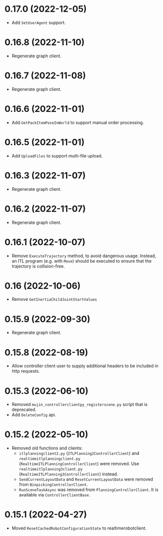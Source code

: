 # 0.17.0 (2022-12-05)

- Add `SetUserAgent` support.

# 0.16.8 (2022-11-10)

- Regenerate graph client.


# 0.16.7 (2022-11-08)

- Regenerate graph client.


# 0.16.6 (2022-11-01)

- Add `GetPackItemPoseInWorld` to support manual order processing.


# 0.16.5 (2022-11-01)

- Add `UploadFiles` to support multi-file upload.


# 0.16.3 (2022-11-07)

- Regenerate graph client.


# 0.16.2 (2022-11-07)

- Regenerate graph client.

# 0.16.1 (2022-10-07)

- Remove `ExecuteTrajectory` method, to avoid dangerous usage. Instead, an ITL program (e.g. with `Move`) should be executed to ensure that the trajectory is collision-free.


# 0.16 (2022-10-06)

- Remove `GetInertiaChildJointStartValues`


# 0.15.9 (2022-09-30)

- Regenerate graph client.


# 0.15.8 (2022-08-19)

- Allow controller client user to supply additional headers to be included in http requests.


# 0.15.3 (2022-06-10)

- Removed `mujin_controllerclientpy_registerscene.py` script that is deprecated.
- Add `DeleteConfig` api.


# 0.15.2 (2022-05-10)

- Removed old functions and clients:
    - `itlplanningclient2.py` (`ITLPlanning2ControllerClient`) and `realtimeitlplanningclient.py` (`RealtimeITLPlanningControllerClient`) were removed. Use `realtimeitlplanning3client.py` (`RealtimeITLPlanning3ControllerClient`) instead.
    - `SendCurrentLayoutData` and `ResetCurrentLayoutData` were removed from `BinpickingControllerClient`.
    - `RunSceneTaskAsync` was removed from `PlanningControllerClient`. It is available via `ControllerClientBase`.


# 0.15.1 (2022-04-27)

- Moved `ResetCachedRobotConfigurationState` to realtimerobotclient.
